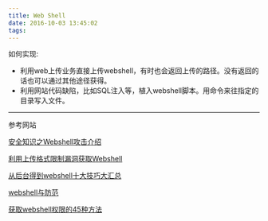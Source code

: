 ```yaml
---
title: Web Shell
date: 2016-10-03 13:45:02
tags:
---
```

如何实现:

* 利用web上传业务直接上传webshell，有时也会返回上传的路径。没有返回的话也可以通过其他途径获得。
* 利用网站代码缺陷，比如SQL注入等，植入webshell脚本。用命令来往指定的目录写入文件。

***
参考网站

[安全知识之Webshell攻击介绍](http://www.myhack58.com/Article/html/3/8/2016/78339.htm)

[利用上传格式限制漏洞获取Webshell](http://www.bitscn.com/network/hack/201003/183547.html)

[从后台得到webshell十大技巧大汇总](http://icecynix.blog.163.com/blog/static/439721420060532190/)

[webshell与防范](http://geek.csdn.net/news/detail/93144)

[获取webshell权限的45种方法](http://blog.csdn.net/matrix_laboratory/article/details/8771079)